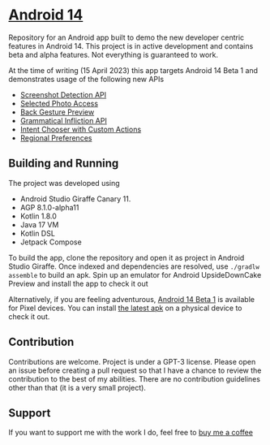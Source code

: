# [Android 14](https://developer.android.com/about/versions/14)

Repository for an Android app built to demo the new developer centric features in Android 14. This project is in active development and contains beta and alpha features. 
Not everything is guaranteed to work. 

At the time of writing (15 April 2023) this app targets Android 14 Beta 1 and demonstrates usage of the following new APIs
- [Screenshot Detection API](https://developer.android.com/about/versions/14/features/screenshot-detection)
- [Selected Photo Access](https://developer.android.com/about/versions/14/changes/partial-photo-video-access)
- [Back Gesture Preview](https://developer.android.com/guide/navigation/predictive-back-gesture)
- [Grammatical Infliction API](https://developer.android.com/about/versions/14/features/grammatical-inflection)
- [Intent Chooser with Custom Actions](https://developer.android.com/about/versions/14/features#sharesheet-improvements)
- [Regional Preferences](https://developer.android.com/about/versions/14/features#regional-preferences)

## Building and Running

The project was developed using
- Android Studio Giraffe Canary 11. 
- AGP 8.1.0-alpha11
- Kotlin 1.8.0
- Java 17 VM
- Kotlin DSL
- Jetpack Compose
  
To build the app, clone the repository and open it as project in Android Studio Giraffe. Once indexed and dependencies are resolved, use `./gradlw assemble` to build an apk.
Spin up an emulator for Android UpsideDownCake Preview and install the app to check it out

Alternatively, if you are feeling adventurous, [Android 14 Beta 1](https://developer.android.com/about/versions/14/get) is available for Pixel devices. You can install [the latest apk](https://github.com/kartikarora/android-14/releases/latest) on a physical device to check it out.

## Contribution

Contributions are welcome. Project is under a GPT-3 license. Please open an issue before creating a pull request so that I have a chance to review the contribution to the best of my abilities.
There are no contribution guidelines other than that (it is a very small project).

## Support

If you want to support me with the work I do, feel free to [buy me a coffee](https://www.buymeacoffee.com/kartikarora)
